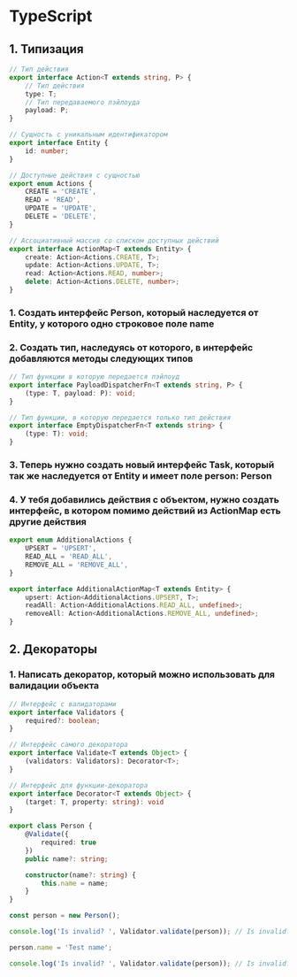 # TypeScript

## 1. Типизация

```typescript
// Тип действия
export interface Action<T extends string, P> {
    // Тип действия
    type: T;
    // Тип передаваемого пэйлоуда 
    payload: P;
}

// Сущность с уникальным идентификатором
export interface Entity {
    id: number;
}

// Доступные действия с сущностью
export enum Actions {
    CREATE = 'CREATE',
    READ = 'READ',
    UPDATE = 'UPDATE',
    DELETE = 'DELETE',
}

// Ассоциативный массив со списком доступных действий
export interface ActionMap<T extends Entity> {
    create: Action<Actions.CREATE, T>;
    update: Action<Actions.UPDATE, T>;
    read: Action<Actions.READ, number>;
    delete: Action<Actions.DELETE, number>;
}
```

### 1. Создать интерфейс Person, который наследуется от Entity, у которого одно строковое поле name

### 2. Создать тип, наследуясь от которого, в интерфейс добавляются методы следующих типов

```typescript
// Тип функции в которую передается пэйлоуд
export interface PayloadDispatcherFn<T extends string, P> {
    (type: T, payload: P): void;
}

// Тип функции, в которую передается только тип действия
export interface EmptyDispatcherFn<T extends string> {
    (type: T): void;
}
```

### 3. Теперь нужно создать новый интерфейс Task, который так же наследуется от Entity и имеет поле person: Person

### 4. У тебя добавились действия с объектом, нужно создать интерфейс, в котором помимо действий из ActionMap есть другие действия

```typescript
export enum AdditionalActions {
    UPSERT = 'UPSERT',
    READ_ALL = 'READ_ALL',
    REMOVE_ALL = 'REMOVE_ALL',
}

export interface AdditionalActionMap<T extends Entity> {
    upsert: Action<AdditionalActions.UPSERT, T>;
    readAll: Action<AdditionalActions.READ_ALL, undefined>;
    removeAll: Action<AdditionalActions.REMOVE_ALL, undefined>;
}
```

## 2. Декораторы

### 1. Написать декоратор, который можно использовать для валидации объекта

```typescript
// Интерфейс с валидаторами
export interface Validators {
    required?: boolean;
}

// Интерфейс самого декоратора
export interface Validate<T extends Object> {
    (validators: Validators): Decorator<T>;
}

// Интерфейс для функции-декоратора
export interface Decorator<T extends Object> {
    (target: T, property: string): void
}

export class Person {
    @Validate({
        required: true
    })
    public name?: string;

    constructor(name?: string) {
        this.name = name;
    }
}

const person = new Person();

console.log('Is invalid? ', Validator.validate(person)); // Is invalid? true

person.name = 'Test name';

console.log('Is invalid? ', Validator.validate(person)); // Is invalid? false
```

